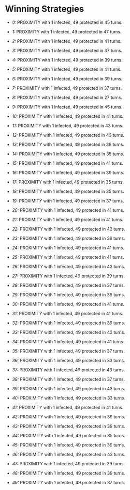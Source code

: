 # Winning Strategies

* _0:_ PROXIMITY with 1 infected, 49 protected in 45 turns.


* _1:_ PROXIMITY with 1 infected, 49 protected in 47 turns.


* _2:_ PROXIMITY with 1 infected, 49 protected in 41 turns.


* _3:_ PROXIMITY with 1 infected, 49 protected in 37 turns.


* _4:_ PROXIMITY with 1 infected, 49 protected in 39 turns.


* _5:_ PROXIMITY with 1 infected, 49 protected in 41 turns.


* _6:_ PROXIMITY with 1 infected, 49 protected in 39 turns.


* _7:_ PROXIMITY with 1 infected, 49 protected in 37 turns.


* _8:_ PROXIMITY with 1 infected, 49 protected in 27 turns.


* _9:_ PROXIMITY with 1 infected, 49 protected in 45 turns.


* _10:_ PROXIMITY with 1 infected, 49 protected in 41 turns.


* _11:_ PROXIMITY with 1 infected, 49 protected in 43 turns.


* _12:_ PROXIMITY with 1 infected, 49 protected in 43 turns.


* _13:_ PROXIMITY with 1 infected, 49 protected in 39 turns.


* _14:_ PROXIMITY with 1 infected, 49 protected in 35 turns.


* _15:_ PROXIMITY with 1 infected, 49 protected in 41 turns.


* _16:_ PROXIMITY with 1 infected, 49 protected in 39 turns.


* _17:_ PROXIMITY with 1 infected, 49 protected in 35 turns.


* _18:_ PROXIMITY with 1 infected, 49 protected in 35 turns.


* _19:_ PROXIMITY with 1 infected, 49 protected in 37 turns.


* _20:_ PROXIMITY with 1 infected, 49 protected in 41 turns.


* _21:_ PROXIMITY with 1 infected, 49 protected in 41 turns.


* _22:_ PROXIMITY with 1 infected, 49 protected in 43 turns.


* _23:_ PROXIMITY with 1 infected, 49 protected in 39 turns.


* _24:_ PROXIMITY with 1 infected, 49 protected in 41 turns.


* _25:_ PROXIMITY with 1 infected, 49 protected in 41 turns.


* _26:_ PROXIMITY with 1 infected, 49 protected in 43 turns.


* _27:_ PROXIMITY with 1 infected, 49 protected in 39 turns.


* _28:_ PROXIMITY with 1 infected, 49 protected in 37 turns.


* _29:_ PROXIMITY with 1 infected, 49 protected in 39 turns.


* _30:_ PROXIMITY with 1 infected, 49 protected in 41 turns.


* _31:_ PROXIMITY with 1 infected, 49 protected in 41 turns.


* _32:_ PROXIMITY with 1 infected, 49 protected in 39 turns.


* _33:_ PROXIMITY with 1 infected, 49 protected in 43 turns.


* _34:_ PROXIMITY with 1 infected, 49 protected in 41 turns.


* _35:_ PROXIMITY with 1 infected, 49 protected in 37 turns.


* _36:_ PROXIMITY with 1 infected, 49 protected in 33 turns.


* _37:_ PROXIMITY with 1 infected, 49 protected in 43 turns.


* _38:_ PROXIMITY with 1 infected, 49 protected in 37 turns.


* _39:_ PROXIMITY with 1 infected, 49 protected in 43 turns.


* _40:_ PROXIMITY with 1 infected, 49 protected in 33 turns.


* _41:_ PROXIMITY with 1 infected, 49 protected in 41 turns.


* _42:_ PROXIMITY with 1 infected, 49 protected in 39 turns.


* _43:_ PROXIMITY with 1 infected, 49 protected in 39 turns.


* _44:_ PROXIMITY with 1 infected, 49 protected in 35 turns.


* _45:_ PROXIMITY with 1 infected, 49 protected in 39 turns.


* _46:_ PROXIMITY with 1 infected, 49 protected in 43 turns.


* _47:_ PROXIMITY with 1 infected, 49 protected in 39 turns.


* _48:_ PROXIMITY with 1 infected, 49 protected in 39 turns.


* _49:_ PROXIMITY with 1 infected, 49 protected in 37 turns.


